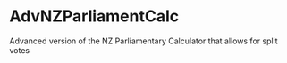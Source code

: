 # AdvNZParliamentCalc
Advanced version of the NZ Parliamentary Calculator that allows for split votes
